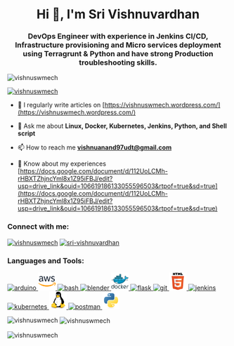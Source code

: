 <h1 align="center">Hi 👋, I'm Sri Vishnuvardhan</h1>
<h3 align="center">DevOps Engineer with experience in Jenkins CI/CD, Infrastructure provisioning and Micro services deployment using Terragrunt & Python and have strong Production troubleshooting skills.</h3>

<p align="left"> <img src="https://komarev.com/ghpvc/?username=vishnuswmech&label=Profile%20views&color=0e75b6&style=flat" alt="vishnuswmech" /> </p>

<p align="left"> <a href="https://github.com/ryo-ma/github-profile-trophy"><img src="https://github-profile-trophy.vercel.app/?username=vishnuswmech" alt="vishnuswmech" /></a> </p>

- 📝 I regularly write articles on [https://vishnuswmech.wordpress.com/](https://vishnuswmech.wordpress.com/)

- 💬 Ask me about **Linux, Docker, Kubernetes, Jenkins, Python, and Shell script**

- 📫 How to reach me **vishnuanand97udt@gmail.com**

- 📄 Know about my experiences [https://docs.google.com/document/d/112UoLCMh-rHBXTZhjncYml8x1Z95iFBJ/edit?usp=drive_link&ouid=106619186133055596503&rtpof=true&sd=true](https://docs.google.com/document/d/112UoLCMh-rHBXTZhjncYml8x1Z95iFBJ/edit?usp=drive_link&ouid=106619186133055596503&rtpof=true&sd=true)

<h3 align="left">Connect with me:</h3>
<p align="left">
<a href="https://dev.to/vishnuswmech" target="blank"><img align="center" src="https://raw.githubusercontent.com/rahuldkjain/github-profile-readme-generator/master/src/images/icons/Social/devto.svg" alt="vishnuswmech" height="30" width="40" /></a>
<a href="https://linkedin.com/in/sri-vishnuvardhan" target="blank"><img align="center" src="https://raw.githubusercontent.com/rahuldkjain/github-profile-readme-generator/master/src/images/icons/Social/linked-in-alt.svg" alt="sri-vishnuvardhan" height="30" width="40" /></a>
</p>

<h3 align="left">Languages and Tools:</h3>
<p align="left"> <a href="https://www.arduino.cc/" target="_blank" rel="noreferrer"> <img src="https://cdn.worldvectorlogo.com/logos/arduino-1.svg" alt="arduino" width="40" height="40"/> </a> <a href="https://aws.amazon.com" target="_blank" rel="noreferrer"> <img src="https://raw.githubusercontent.com/devicons/devicon/master/icons/amazonwebservices/amazonwebservices-original-wordmark.svg" alt="aws" width="40" height="40"/> </a> <a href="https://www.gnu.org/software/bash/" target="_blank" rel="noreferrer"> <img src="https://www.vectorlogo.zone/logos/gnu_bash/gnu_bash-icon.svg" alt="bash" width="40" height="40"/> </a> <a href="https://www.blender.org/" target="_blank" rel="noreferrer"> <img src="https://download.blender.org/branding/community/blender_community_badge_white.svg" alt="blender" width="40" height="40"/> </a> <a href="https://www.docker.com/" target="_blank" rel="noreferrer"> <img src="https://raw.githubusercontent.com/devicons/devicon/master/icons/docker/docker-original-wordmark.svg" alt="docker" width="40" height="40"/> </a> <a href="https://flask.palletsprojects.com/" target="_blank" rel="noreferrer"> <img src="https://www.vectorlogo.zone/logos/pocoo_flask/pocoo_flask-icon.svg" alt="flask" width="40" height="40"/> </a> <a href="https://git-scm.com/" target="_blank" rel="noreferrer"> <img src="https://www.vectorlogo.zone/logos/git-scm/git-scm-icon.svg" alt="git" width="40" height="40"/> </a> <a href="https://www.w3.org/html/" target="_blank" rel="noreferrer"> <img src="https://raw.githubusercontent.com/devicons/devicon/master/icons/html5/html5-original-wordmark.svg" alt="html5" width="40" height="40"/> </a> <a href="https://www.jenkins.io" target="_blank" rel="noreferrer"> <img src="https://www.vectorlogo.zone/logos/jenkins/jenkins-icon.svg" alt="jenkins" width="40" height="40"/> </a> <a href="https://kubernetes.io" target="_blank" rel="noreferrer"> <img src="https://www.vectorlogo.zone/logos/kubernetes/kubernetes-icon.svg" alt="kubernetes" width="40" height="40"/> </a> <a href="https://www.linux.org/" target="_blank" rel="noreferrer"> <img src="https://raw.githubusercontent.com/devicons/devicon/master/icons/linux/linux-original.svg" alt="linux" width="40" height="40"/> </a> <a href="https://postman.com" target="_blank" rel="noreferrer"> <img src="https://www.vectorlogo.zone/logos/getpostman/getpostman-icon.svg" alt="postman" width="40" height="40"/> </a> <a href="https://www.python.org" target="_blank" rel="noreferrer"> <img src="https://raw.githubusercontent.com/devicons/devicon/master/icons/python/python-original.svg" alt="python" width="40" height="40"/> </a> </p>

<p><img align="left" src="https://github-readme-stats.vercel.app/api/top-langs?username=vishnuswmech&show_icons=true&locale=en&layout=compact" alt="vishnuswmech" /></p>

<p>&nbsp;<img align="center" src="https://github-readme-stats.vercel.app/api?username=vishnuswmech&show_icons=true&locale=en" alt="vishnuswmech" /></p>

<p><img align="center" src="https://github-readme-streak-stats.herokuapp.com/?user=vishnuswmech&" alt="vishnuswmech" /></p>
